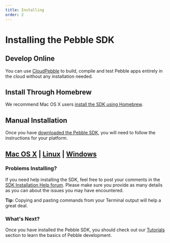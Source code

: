 ```yaml
---
title: Installing
order: 2
---
```


# Installing the Pebble SDK

## Develop Online

You can use [CloudPebble]({{$CLOUDPEBBLE_URL}}) to build, compile
and test Pebble apps entirely in the cloud without any installation needed.

## Install Through Homebrew

We recommend Mac OS X users [install the SDK using Homebrew](/sdk/download).

## Manual Installation

Once you have [downloaded the Pebble SDK](/sdk/download/), you will need to
follow the instructions for your platform.

## [Mac OS X](/sdk/install/mac/) | [Linux](/sdk/install/linux/) | [Windows](/sdk/install/windows/)

### Problems Installing?

If you need help installing the SDK, feel free to post your comments in the
[SDK Installation Help forum][sdk-install-help]. Please make sure you
provide as many details as you can about the issues
you may have encountered.

**Tip:** Copying and pasting commands from your Terminal output will help a great deal.

### What's Next?

Once you have installed the Pebble SDK, you should check out our
[Tutorials](/tutorials/) section to learn the basics of Pebble development.

[sdk-install-help]: https://forums.getpebble.com/categories/sdk-install/
